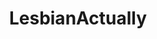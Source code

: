 ---
title: LesbianActually
crosslinks:
- LesbianActuallyMods
- actuallesbians
- youtubefactsbot
- polyamory
- youtubot
- childfree
- AsABlackMan
- john_yukis_bots
- bisexual
- anti_gif_bot
- nothingeverhappens
- LesbianCams
- badwomensanatomy
- piercing
- FULLCOMMUNISM
- AskFeminists
- RightwingLGBT
- FemmeThoughts
- ThailandNews
- ShitRedditSays
---